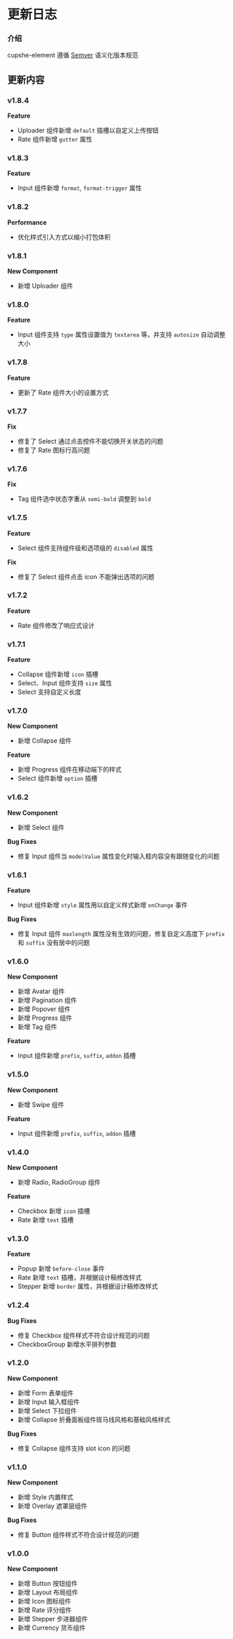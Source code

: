 # 更新日志

### 介绍

cupshe-element 遵循 [Semver](https://semver.org/lang/zh-CN/) 语义化版本规范

## 更新内容

### v1.8.4

**Feature**

- Uploader 组件新增 `default` 插槽以自定义上传按钮
- Rate 组件新增 `gutter` 属性

### v1.8.3

**Feature**

- Input 组件新增 `format`, `format-trigger` 属性

### v1.8.2

**Performance**

- 优化样式引入方式以缩小打包体积

### v1.8.1

**New Component**

- 新增 Uploader 组件

### v1.8.0

**Feature**

- Input 组件支持 `type` 属性设置值为 `textarea` 等，并支持 `autosize` 自动调整大小

### v1.7.8

**Feature**

- 更新了 Rate 组件大小的设置方式

### v1.7.7

**Fix**

- 修复了 Select 通过点击控件不能切换开关状态的问题
- 修复了 Rate 图标行高问题

### v1.7.6

**Fix**

- Tag 组件选中状态字重从 `semi-bold` 调整到 `bold`

### v1.7.5

**Feature**

- Select 组件支持组件级和选项级的 `disabled` 属性

**Fix**

- 修复了 Select 组件点击 icon 不能弹出选项的问题

### v1.7.2

**Feature**

- Rate 组件修改了响应式设计

### v1.7.1

**Feature**

- Collapse 组件新增 `icon` 插槽
- Select、Input 组件支持 `size` 属性
- Select 支持自定义长度

### v1.7.0

**New Component**

- 新增 Collapse 组件

**Feature**

- 新增 Progress 组件在移动端下的样式
- Select 组件新增 `option` 插槽

### v1.6.2

**New Component**

- 新增 Select 组件

**Bug Fixes**

- 修复 Input 组件当 `modelValue` 属性变化时输入框内容没有跟随变化的问题

### v1.6.1

**Feature**

- Input 组件新增 `style` 属性用以自定义样式新增 `onChange` 事件

**Bug Fixes**

- 修复 Input 组件 `maxlength` 属性没有生效的问题，修复自定义高度下 `prefix` 和 `suffix` 没有居中的问题

### v1.6.0

**New Component**

- 新增 Avatar 组件
- 新增 Pagination 组件
- 新增 Popover 组件
- 新增 Progress 组件
- 新增 Tag 组件

**Feature**

- Input 组件新增 `prefix`, `suffix`, `addon` 插槽

### v1.5.0

**New Component**

- 新增 Swipe 组件

**Feature**

- Input 组件新增 `prefix`, `suffix`, `addon` 插槽

### v1.4.0

**New Component**

- 新增 Radio, RadioGroup 组件

**Feature**

- Checkbox 新增 `icon` 插槽
- Rate 新增 `text` 插槽

### v1.3.0

**Feature**

- Popup 新增 `before-close` 事件
- Rate 新增 `text` 插槽，并根据设计稿修改样式
- Stepper 新增 `border` 属性，并根据设计稿修改样式

### v1.2.4

**Bug Fixes**

- 修复 Checkbox 组件样式不符合设计规范的问题
- CheckboxGroup 新增水平排列参数

### v1.2.0

**New Component**

- 新增 Form 表单组件
- 新增 Input 输入框组件
- 新增 Select 下拉组件
- 新增 Collapse 折叠面板组件斑马线风格和基础风格样式

**Bug Fixes**

- 修复 Collapse 组件支持 slot icon 的问题

### v1.1.0

**New Component**

- 新增 Style 内置样式
- 新增 Overlay 遮罩层组件

**Bug Fixes**

- 修复 Button 组件样式不符合设计规范的问题

### v1.0.0

**New Component**

- 新增 Button 按钮组件
- 新增 Layout 布局组件
- 新增 Icon 图标组件
- 新增 Rate 评分组件
- 新增 Stepper 步进器组件
- 新增 Currency 货币组件
